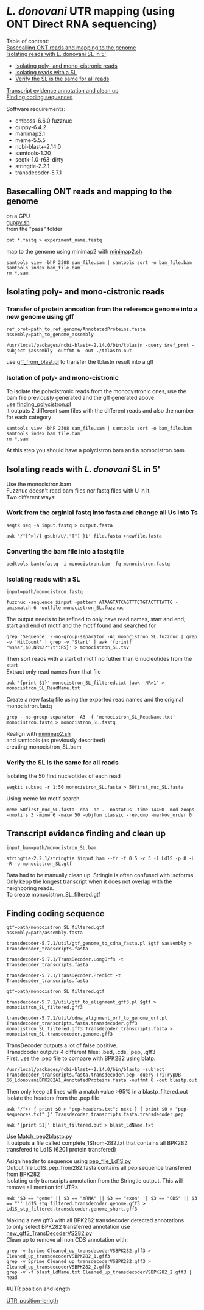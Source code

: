 # _L. donovani_ UTR mapping (using ONT Direct RNA sequencing)

Table of content: <br />
[Basecalling ONT reads and mapping to the genome](https://github.com/Franck-Dumetz/Ldonovani_UTR_mapping/blob/main/README.md#basecalling-ont-reads-and-mapping-to-the-genome)<br />
[Isolating reads with L. donovani SL in 5'](https://github.com/Franck-Dumetz/Ldonovani_UTR_mapping/blob/main/README.md#isolating-reads-with-l-donovani-sl-in-5) <br />
  - [Isolating poly- and mono-cistronic reads](https://github.com/Franck-Dumetz/Ldonovani_UTR_mapping/blob/main/README.md#isolating-poly--and-mono-cistronic-reads) <br />
  - [Isolating reads with a SL](https://github.com/Franck-Dumetz/Ldonovani_UTR_mapping/blob/main/README.md#isolating-reads-with-a-sl) <br />
  - [Verify the SL is the same for all reads](https://github.com/Franck-Dumetz/Ldonovani_UTR_mapping/blob/main/README.md#verify-the-sl-is-the-same-for-all-reads) <br />

[Transcript evidence annotation and clean up](https://github.com/Franck-Dumetz/Ldonovani_UTR_mapping/blob/main/README.md#transcript-evidence-finding-and-clean-up) <br />
[Finding coding sequences](https://github.com/Franck-Dumetz/Ldonovani_UTR_mapping/blob/main/README.md#finding-coding-sequence) <br />


Software requirements: <br />
- emboss-6.6.0 fuzznuc <br />
- guppy-6.4.2 <br />
- manimap2.1 <br />
- meme-5.5.5 <br />
- ncbi-blast+-2.14.0 <br />
- samtools-1.20 <br />
- seqtk-1.0-r63-dirty <br />
- stringtie-2.2.1 <br />
- transdecoder-5.7.1 <br />

## Basecalling ONT reads and mapping to the genome

on a GPU <br />
[guppy.sh](https://github.com/Franck-Dumetz/Ldonovani_UTR_mapping/blob/main/guppy.sh) <br />
from the "pass" folder
```
cat *.fastq > experiment_name.fastq
```
map to the genome using minimap2 with [minimap2.sh](https://github.com/Franck-Dumetz/Ldonovani_UTR_mapping/blob/main/minimap.sh)<br />
```
samtools view -bhF 2308 sam_file.sam | samtools sort -o bam_file.bam
samtools index bam_file.bam
rm *.sam
```

## Isolating poly- and mono-cistronic reads

### Transfer of protein annoation from the reference genome into a new genome using gff

```
ref_prot=path_to_ref_genome/AnnotatedProteins.fasta
assembly=path_to_genome_assembly

/usr/local/packages/ncbi-blast+-2.14.0/bin/tblastn -query $ref_prot -subject $assembly -outfmt 6 -out ./tblastn.out
```
use [gff_from_blast.pl](https://github.com/Franck-Dumetz/Ldonovani_UTR_mapping/blob/main/gff_from_blast.pl) to transfer the tblastn result into a gff<br />


### Isolation of poly- and mono-cistronic

To isolate the polycistronic reads from the monocystronic ones, use the bam file previously generated and the gff generated above <br />
use [finding_polycistron.pl](https://github.com/Franck-Dumetz/Ldonovani_UTR_mapping/blob/main/finding_polycistron) <br />
it outputs 2 different sam files with the different reads and also the number for each category <br />
```
samtools view -bhF 2308 sam_file.sam | samtools sort -o bam_file.bam
samtools index bam_file.bam
rm *.sam
```
At this step you should have a polycistron.bam and a nomocistron.bam <br />

## Isolating reads with _L. donovani_ SL in 5'
Use the monocistron.bam <br /> 
Fuzznuc doesn't read bam files nor fastq files with U in it. <br />
Two different ways: <br />
### Work from the orginial fastq into fasta and change all Us into Ts
```
seqtk seq -a input.fastq > output.fasta

awk '/^[^>]/{ gsub(/U/,"T") }1' file.fasta >newfile.fasta
```
### Converting the bam file into a fastq file
```
bedtools bamtofastq -i monocistron.bam -fq monocistron.fastq
```
### Isolating reads with a SL
```
input=path/monocistron.fastq

fuzznuc -sequence $input -pattern ATAAGTATCAGTTTCTGTACTTTATTG -pmismatch 6 -outfile monocistron_SL.fuzznuc
```
The output needs to be refined to only have read names, start and end, start and end of motif and the motif found and searched for <br />
```
grep 'Sequence' --no-group-separator -A1 monocistron_SL.fuzznuc | grep -v 'HitCount' | grep -v 'Start' | awk '{printf "%s%s",$0,NR%2?"\t":RS}' > monocistron_SL.tsv
```
Then sort reads with a start of motif no futher than 6 nucleotides from the start <br />
Extract only read names from that file <br />
```
awk '{print $1}' monocistron_SL_filtered.txt |awk 'NR>1' > monocistron_SL_ReadName.txt
```
Create a new fastq file using the exported read names and the original monocistron.fastq <br />
```
grep --no-group-separator -A3 -f 'monocistron_SL_ReadName.txt' monocistron.fastq > monocistron_SL.fastq
```
Realign with [minimap2.sh](https://github.com/Franck-Dumetz/Ldonovani_UTR_mapping/blob/main/minimap.sh) <br />
and samtools (as previously described) <br />
creating monocistron_SL.bam <br />

### Verify the SL is the same for all reads
Isolating the 50 first nucleotides of each read <br />
```
seqkit subseq -r 1:50 monocistron_SL.fasta > 50first_nuc_SL.fasta
```
Using meme for motif search <br />
```
meme 50first_nuc_SL.fasta -dna -oc . -nostatus -time 14400 -mod zoops -nmotifs 3 -minw 6 -maxw 50 -objfun classic -revcomp -markov_order 0
```

## Transcript evidence finding and clean up
```
input_bam=path/monocistron_SL.bam

stringtie-2.2.1/stringtie $input_bam --fr -f 0.5 -c 3 -l Ld1S -p 8 -L -R -o monocistron_SL.gtf
```
Data had to be manually clean up. Stringie is often confused with isoforms. Only kepp the longest transcript when it does not overlap with the neighboring reads. <br />
To create monocistron_SL_filtered.gtf <br />

## Finding coding sequence
```
gtf=path/monocistron_SL_filtered.gtf
assembly=path/assembly.fasta

transdecoder-5.7.1/util/gtf_genome_to_cdna_fasta.pl $gtf $assembly > Transdecoder_transcripts.fasta
```
```
transdecoder-5.7.1/TransDecoder.LongOrfs -t Transdecoder_transcripts.fasta
```
```
transdecoder-5.7.1/TransDecoder.Predict -t Transdecoder_transcripts.fasta
```
```
gtf=path/monocistron_SL_filtered.gtf

transdecoder-5.7.1/util/gtf_to_alignment_gff3.pl $gtf > monocistron_SL_filtered.gff3
```
```
transdecoder-5.7.1/util/cdna_alignment_orf_to_genome_orf.pl Transdecoder_transcripts.fasta.transdecoder.gff3 monocistron_SL_filtered.gff3 Transdecoder_transcripts.fasta > monocistron_SL.transdecoder.genome.gff3
```
TransDecoder outputs a lot of false positive. <br />
Transdcoder outputs 4 different files: .bed, .cds, .pep, .gff3 <br />
First, use the .pep file to compare with BPK282 using blatp: <br />
```
/usr/local/packages/ncbi-blast+-2.14.0/bin/blastp -subject Transdecoder_transcripts.fasta.transdecoder.pep -query TriTrypDB-66_LdonovaniBPK282A1_AnnotatedProteins.fasta -outfmt 6 -out blastp.out
```
Then only keep all lines with a match value >95% in a blastp_filtered.out <br />
Isolate the headers from the .pep file <br />
```
awk '/^>/ { print $0 > "pep-headers.txt"; next } { print $0 > "pep-sequences.txt" }' Transdecoder_transcripts.fasta.transdecoder.pep

awk '{print S1}' blast_filtered.out > blast_LdName.txt
```
Use [Match_pep2blastp.py](https://github.com/Franck-Dumetz/Ldonovani_UTR_mapping/blob/main/match_pep2blastp.py) <br /> 
It outputs a file called complete_1Sfrom-282.txt that contains all BPK282 transfered to Ld1S (6201 protein transfered) <br />

Asign header to sequence using [pep_file_Ld1S.py](https://github.com/Franck-Dumetz/Ldonovani_UTR_mapping/blob/main/pep_file_Ld1S.py) <br />
Output file Ld1S_pep_from282.fasta contains all pep sequence transfered from BPK282<br />
Isolating only transcripts annotation from the Stringtie output. This will remove all mention fof UTRs <br />
```
awk '$3 == "gene" || $3 == "mRNA" || $3 == "exon" || $3 == "CDS" || $3 == ""' Ld1S_stg_filtered.transdecoder.genome.gff3 > Ld1S_stg_filtered.transdecoder.genome_short.gff3

```
Making a new gff3 with all BPK282 transdecoder detected annotations <br />
to only select BPK282 transferred annotation use [new_gff3_TransDecoderVS282.py](https://github.com/Franck-Dumetz/Ldonovani_UTR_mapping/blob/main/new_gff3_TransDecoderVS282.py) <br />
Clean up to remove all non CDS annotation with: <br />
```
grep -v 3prime Cleaned_up_transdecoderVSBPK282.gff3 >  Cleaned_up_transdecoderVSBPK282_1.gff3
grep -v 5prime Cleaned_up_transdecoderVSBPK282.gff3 >  Cleaned_up_transdecoderVSBPK282_2.gff3
grep -v -f blast_LdName.txt Cleaned_up_transdecoderVSBPK282_2.gff3 | head
```

#UTR position and length




[UTR_position-length](https://github.com/Franck-Dumetz/Ldonovani_UTR_mapping/blob/main/UTR_position-length.pl) <br />

